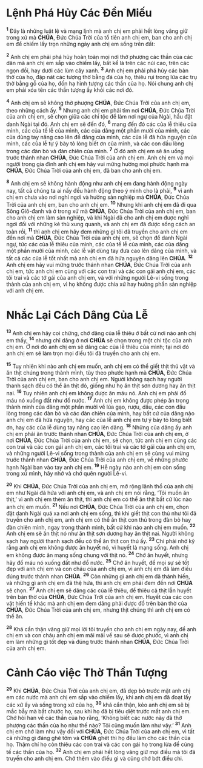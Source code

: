 # Lệnh Phá Hủy Các Đền Miếu
<sup><b>1</b></sup> Đây là những luật lệ và mạng lịnh mà anh chị em phải hết lòng vâng giữ trong xứ mà **CHÚA**, Đức Chúa Trời của tổ tiên anh chị em, ban cho anh chị em để chiếm lấy trọn những ngày anh chị em sống trên đất:

<sup><b>2</b></sup> Anh chị em phải phá hủy hoàn toàn mọi nơi thờ phượng các thần của các dân mà anh chị em sắp vào chiếm lấy, bất kể là trên các núi cao, trên các ngọn đồi, hay dưới các lùm cây xanh. <sup><b>3</b></sup> Anh chị em phải phá hủy các bàn thờ của họ, đập nát các tượng thờ bằng đá của họ, thiêu rụi trong lửa các trụ thờ bằng gỗ của họ, đốn hạ hình tượng các thần của họ. Nói chung anh chị em phải xóa tên các thần tượng ấy khỏi các nơi đó.

<sup><b>4</b></sup> Anh chị em sẽ không thờ phượng **CHÚA**, Đức Chúa Trời của anh chị em, theo những cách ấy. <sup><b>5</b></sup> Nhưng anh chị em phải tìm nơi **CHÚA**, Đức Chúa Trời của anh chị em, sẽ chọn giữa các chi tộc để làm nơi ngự của Ngài, hầu đặt danh Ngài tại đó. Anh chị em sẽ đến đó, <sup><b>6</b></sup> mang đến đó các của lễ thiêu của mình, các của tế lễ của mình, các của dâng một phần mười của mình, các của dùng tay nâng cao lên để dâng của mình, các của lễ đã hứa nguyện của mình, các của lễ tự ý bày tỏ lòng biết ơn của mình, và các con đầu lòng trong các đàn bò và đàn chiên của mình. <sup><b>7</b></sup> Ở đó anh chị em sẽ ăn uống trước thánh nhan **CHÚA**, Đức Chúa Trời của anh chị em. Anh chị em và mọi người trong gia đình anh chị em hãy vui mừng hưởng mọi phước hạnh mà **CHÚA**, Đức Chúa Trời của anh chị em, đã ban cho anh chị em.

<sup><b>8</b></sup> Anh chị em sẽ không hành động như anh chị em đang hành động ngày nay, tất cả chúng ta ai nấy đều hành động theo ý mình cho là phải, <sup><b>9</b></sup> vì anh chị em chưa vào nơi nghỉ ngơi và hưởng sản nghiệp mà **CHÚA**, Đức Chúa Trời của anh chị em, ban cho anh chị em. <sup><b>10</b></sup> Nhưng khi anh chị em đã đi qua Sông Giô-đanh và ở trong xứ mà **CHÚA**, Đức Chúa Trời của anh chị em, ban cho anh chị em làm sản nghiệp, và khi Ngài đã cho anh chị em được nghỉ ngơi đối với những kẻ thù xung quanh, và anh chị em đã được sống cách an toàn rồi, <sup><b>11</b></sup> thì anh chị em hãy đem những gì tôi đã truyền cho anh chị em đến nơi mà **CHÚA**, Đức Chúa Trời của anh chị em, sẽ chọn để danh Ngài ngự, tức các của lễ thiêu của mình, các của tế lễ của mình, các của dâng một phần mười của mình, các lễ vật dùng tay đưa cao lên dâng của mình, và tất cả các của lễ tốt nhất mà anh chị em đã hứa nguyện dâng lên **CHÚA**. <sup><b>12</b></sup> Anh chị em hãy vui mừng trước thánh nhan **CHÚA**, Đức Chúa Trời của anh chị em, tức anh chị em cùng với các con trai và các con gái anh chị em, các tôi trai và các tớ gái của anh chị em, và với những người Lê-vi sống trong thành của anh chị em, vì họ không được chia xứ hay hưởng phần sản nghiệp với anh chị em.


# Nhắc Lại Cách Dâng Của Lễ
<sup><b>13</b></sup> Anh chị em hãy coi chừng, chớ dâng của lễ thiêu ở bất cứ nơi nào anh chị em thấy, <sup><b>14</b></sup> nhưng chỉ dâng ở nơi **CHÚA** sẽ chọn trong một chi tộc của anh chị em. Ở nơi đó anh chị em sẽ dâng các của lễ thiêu của mình; tại nơi đó anh chị em sẽ làm trọn mọi điều tôi đã truyền cho anh chị em.

<sup><b>15</b></sup> Tuy nhiên khi nào anh chị em muốn, anh chị em có thể giết thịt thú vật và ăn thịt chúng trong thành mình, tùy theo phước hạnh mà **CHÚA**, Đức Chúa Trời của anh chị em, ban cho anh chị em. Người không sạch hay người thanh sạch đều có thể ăn thịt đó, giống như họ ăn thịt sơn dương hay ăn thịt nai. <sup><b>16</b></sup> Tuy nhiên anh chị em không được ăn máu nó. Anh chị em phải đổ máu nó xuống đất như đổ nước. <sup><b>17</b></sup> Anh chị em không được phép ăn trong thành mình của dâng một phần mười về lúa gạo, rượu, dầu, các con đầu lòng trong các đàn bò và các đàn chiên của mình, hay bất cứ của dâng nào anh chị em đã hứa nguyện, hay các của lễ anh chị em tự ý bày tỏ lòng biết ơn, hay các của lễ dùng tay nâng cao lên dâng. <sup><b>18</b></sup> Những của dâng ấy anh chị em phải ăn trước thánh nhan **CHÚA**, Đức Chúa Trời của anh chị em, ở nơi **CHÚA**, Đức Chúa Trời của anh chị em, sẽ chọn, tức anh chị em cùng các con trai và các con gái anh chị em, các tôi trai và các tớ gái của anh chị em, và những người Lê-vi sống trong thành của anh chị em sẽ cùng vui mừng trước thánh nhan **CHÚA**, Đức Chúa Trời của anh chị em, về những phước hạnh Ngài ban vào tay anh chị em. <sup><b>19</b></sup> Hễ ngày nào anh chị em còn sống trong xứ mình, hãy nhớ và chớ quên người Lê-vi.

<sup><b>20</b></sup> Khi **CHÚA**, Đức Chúa Trời của anh chị em, mở rộng lãnh thổ của anh chị em như Ngài đã hứa với anh chị em, và anh chị em nói rằng, ‘Tôi muốn ăn thịt,’ vì anh chị em thèm ăn thịt, thì anh chị em có thể ăn thịt bất cứ lúc nào anh chị em muốn. <sup><b>21</b></sup> Nếu nơi **CHÚA**, Đức Chúa Trời của anh chị em, chọn đặt danh Ngài quá xa nơi anh chị em sống, thì khi giết thịt con thú như tôi đã truyền cho anh chị em, anh chị em có thể ăn thịt con thú trong đàn bò hay đàn chiên mình, ngay trong thành mình, bất cứ khi nào anh chị em muốn. <sup><b>22</b></sup> Anh chị em sẽ ăn thịt nó như ăn thịt sơn dương hay ăn thịt nai. Người không sạch hay người thanh sạch đều có thể ăn thịt con thú ấy. <sup><b>23</b></sup> Chỉ phải nhớ kỹ rằng anh chị em không được ăn huyết nó, vì huyết là mạng sống. Anh chị em không được ăn mạng sống chung với thịt nó. <sup><b>24</b></sup> Chớ ăn huyết, nhưng hãy đổ máu nó xuống đất như đổ nước. <sup><b>25</b></sup> Chớ ăn huyết, để mọi sự sẽ tốt đẹp với anh chị em và con cháu của anh chị em, vì anh chị em đã làm điều đúng trước thánh nhan **CHÚA**. <sup><b>26</b></sup> Còn những gì anh chị em đã thánh hiến, và những gì anh chị em đã thệ hứa, thì anh chị em phải đem đến nơi **CHÚA** sẽ chọn. <sup><b>27</b></sup> Anh chị em sẽ dâng các của lễ thiêu, để thiêu cả thịt lẫn huyết trên bàn thờ của **CHÚA**, Đức Chúa Trời của anh chị em. Huyết của các con vật hiến tế khác mà anh chị em đem dâng phải được đổ trên bàn thờ của **CHÚA**, Đức Chúa Trời của anh chị em, nhưng thịt chúng thì anh chị em có thể ăn.

<sup><b>28</b></sup> Khá cẩn thận vâng giữ mọi lời tôi truyền cho anh chị em ngày nay, để anh chị em và con cháu anh chị em mãi mãi về sau sẽ được phước, vì anh chị em làm những gì tốt đẹp và đúng trước thánh nhan **CHÚA**, Đức Chúa Trời của anh chị em.


# Cảnh Cáo việc Thờ Thần Tượng
<sup><b>29</b></sup> Khi **CHÚA**, Đức Chúa Trời của anh chị em, đã dẹp bỏ trước mặt anh chị em các nước mà anh chị em sắp vào chiếm lấy, khi anh chị em đã đoạt lấy các xứ ấy và sống trong xứ của họ, <sup><b>30</b></sup> khá cẩn thận, kẻo anh chị em sẽ bị mắc bẫy mà bắt chước họ, sau khi họ đã bị tiêu diệt trước mắt anh chị em. Chớ hỏi han về các thần của họ rằng, ‘Không biết các nước này đã thờ phượng các thần của họ như thế nào? Tôi cũng muốn làm như vậy.’ <sup><b>31</b></sup> Anh chị em chớ làm như vậy đối với **CHÚA**, Đức Chúa Trời của anh chị em, vì tất cả những gì đáng ghê tởm và **CHÚA** ghét thì họ đều làm cho các thần của họ. Thậm chí họ còn thiêu các con trai và các con gái họ trong lửa để cúng tế các thần của họ. <sup><b>32</b></sup> Anh chị em phải hết lòng vâng giữ mọi điều mà tôi đã truyền cho anh chị em. Chớ thêm vào điều gì và cũng chớ bớt điều chi.